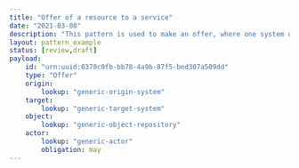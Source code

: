 ```yaml
---
title: "Offer of a resource to a service"
date: "2021-03-08"
description: "This pattern is used to make an offer, where one system offers one of its resources for some activity to be conducted by a second system."
layout: pattern_example
status: [review,draft]
payload:
    id: "urn:uuid:0370c0fb-bb78-4a9b-87f5-bed307a509dd"
    type: "Offer"
    origin:
        lookup: "generic-origin-system"
    target:
        lookup: "generic-target-system"
    object:
        lookup: "generic-object-repository"
    actor:
        lookup: "generic-actor"
        obligation: may
---
```

